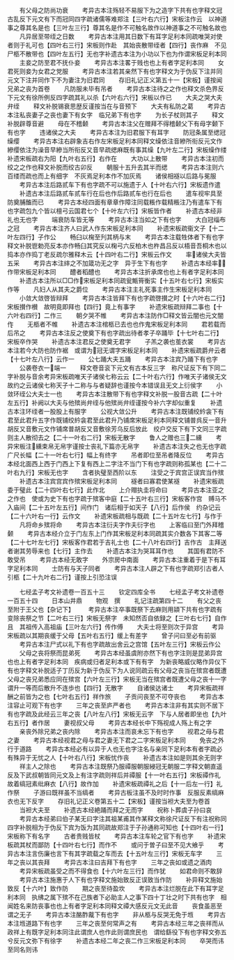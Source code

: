 <!-- { "loadSidebar": true } -->
　　有父母之防尚功衰
　　考异古本注殇轻不易服下为之造字下共有也字释文冠古乱反下元文有下而冠同四字疏诸儒等难郑注【三叶右六行】宋板注作云　以神道事之尊其名是也【三叶左三行】尊其名是作不可触名故作以神道事之不可触名故也
　　凡异居至带绖之日数
　　考异古本注用其日数下有耳字足利本同疏唯哭对使者则于礼可也【四叶右三行】宋板则作赴　其始丧散带绖者【四行】丧作麻　不见尸柩不散带也【四叶左五行】无也字补遗古本注为小功以下也为作谓宋板足利本同
　　主妾之防至君不抚仆妾
　　考异古本注畧于贱也也上有者字足利本同
　　女君死则妾为女君之党服
　　考异古本注若其亲然下有也字释文为于伪反下注并同元文下注并同作下不为妻注为旧君同
　　存旧礼记正义第五十一【宋板】谨按闻兄弟之丧为首卷
　　凡防服未毕有吊者
　　考异古本注待之之作也释文杀色界反下元文有徐所例反四字疏其礼以杀【六叶右六行】宋板以作已
　　大夫之哭大夫弁绖
　　释文补脱锡衰思歴反谨按当在与音预下
　　大夫有私防之葛
　　考异古本注私丧妻子之丧也妻下有女字　临兄弟下有也字
　　为长子杖则其子
　　释文补脱辟尊音避
　　母在不稽颡
　　考异古本注父在赠拜不得稽颡父下有母字颡下有也字
　　违诸侯之大夫
　　考异古本注为旧君服下有耳字
　　防冠条属至缌冠缲缨
　　考异古本注右辟象吉右作左宋板足利本同释文缲依注音縿所衔反元文作縿缨依注为澡音早縿当所衔反又音早疏缌麻既有事其缲【九叶左二行】宋板缲作缕补遗宋板疏右为阳【九叶右五行】右作在
　　大功以上散带
　　考异古本注初而绞之之作也释文补脱而绞古卯反
　　朝服十五升去其半而缌
　　考异古本注则六百缕而疏也而上有细字　不灰焉足利本作不加灰焉
　　诸侯相襚以后路与冕服
　　考异古本注后路贰车下有也字疏不可以施遗于人【十叶右六行】宋板遗作遣
　　补遗古本注后路贰车贰车行在后也作后路贰车也行在后也
　　遣车视牢具至防奠脯醢而已
　　考异古本经四面有章章作障注同载粻作载精粻注乃有遣车下有也字疏包九个皆以檀弓云国君七个【十叶左六行】宋板皆作者
　　补遗古本经非礼也无也字
　　端衰防车皆无等
　　考异古本注当如之下有也字
　　大白冠缁布之冠
　　考异古本注齐人曰武人作东宋板足利本同
　　补遗宋板疏衞文子【十二叶左四行】子作公
　　畅臼以椈至刋其柄与末
　　考异古本注载牲体者下有也字释文补脱鬯勅亮反本亦作畅臼其究反以椈弓六反柏木也杵昌吕反以梧音吾桐木也以捣本亦作捣丁老反疏尔雅释木云【十四叶右二行】宋板云作文
　　率诸侯大夫皆五采
　　考异古本注繂之不加箴功无之字　异于生下有也字
　　补遗古本经率作带宋板足利本同
　　醴者稻醴也
　　考异古本注折承席也也上有者字足利本同
　　补遗古本注所以□□作宋板足利本同疏瓮甒筲衡实【十五叶右七行】宋板实作等
　　凡妇人从其夫之爵位
　　考异古本注主礼死事主作生宋板足利本同
　　小敛大敛啓皆辩拜
　　考异古本注皆拜下有也字疏啓攅之时【十六叶右二行】宋板攅作櫕　故明竟即拜也【四行】竟上有事字
　　补遗宋板疏辩拜二事也【十六叶右四行】二作三
　　朝夕哭不帷
　　考异古本注防作□释文皆云闇也元文闇作
　　无柩者不帷
　　补遗古本注棺柩已去也也作鬼宋板足利本同
　　君若载而后吊之
　　考异古本注反之使奠下有也字疏出待者孝子卒踊毕【十七叶右二行】宋板卒作哭
　　补遗古本注君反之使奠无君字
　　子羔之袭也茧衣裳
　　考异古本注若今大防也防作裾　或谓为冠无谓字宋板足利本同
　　补遗宋板疏爵弁云者【十七叶左八行】云作一
　　公七踊大夫五踊
　　考异古本注宾乃踊下有也字
　　公袭卷衣一端一
　　释文卷音衮下元文有古本反三字　称尺证反下有下同二字补脱与音余考异宋板疏唯天子诸侯七称云云【二十叶右六行】作唯天子诸侯无文故约之云诸侯七称天子十二称与与者疑辞也谨按今本错误且无文上衍侯字
　　小敛环绖公大夫士一也
　　考异古本注散带下有也字释文补脱一股音古疏【二十叶左五行】补阙以大夫与他殡尚弁绖与他殡尚弁绖谨按今补六字却似重复
　　补遗古本注环绖者一股股上有服字
　　公视大敛公升
　　考异古本注既铺绞紟衾下有君至此君升五字作既铺绞紟衾君至此君升乃铺席宋板足利本同释文铺普呉反一音升胡反又音敷元文作铺席普胡反又音敷徐芳乌反后放此　绞户交反下有下文同三字疏则主人散彻去之【二十一叶右二行】宋板无散字
　　鲁人之赠也三二纁
　　考异宋板注纁束帛无帛字谨按士丧礼下篇亦无帛字
　　补遗古本注失之也无也字疏广尺长幅【二十一叶右七行】幅上有终字
　　吊者即位至吊者降反位
　　考异古本经北面西上西于门西上下复有西上二字注不当门下有也字疏则称孤某也【二十二叶右九行】宋板无也字
　　含者执璧至西阶以东
　　注受之于宾宫正误宾当作殡
　　补遗古本注宾宫宾作殡宋板足利本同
　　襚者曰寡君使某襚
　　补遗宋板疏委于璧此【二十四叶右七行】此作北
　　上介赗执圭将命曰
　　考异古本注亚之之作也　使或为史下有也字疏于殡客中庭【二十五叶右三行】宋板客作宫　赙马不入庙间【二十五叶左五行】间作门　诸后相于如天子【八行】后作侯　约杂记云【二十六叶右一行】云作文
　　补遗宋板疏相与既疏【二十五叶左七行】与作于
　　凡将命乡殡将命
　　考异古本注衍夫字作夫衍字也
　　上客临曰至门外拜稽颡
　　考异古本经介立于门左东上门作其宋板足利本同疏其实介数各下其客二等【二十七叶左七行】宋板客作君若于吉礼士也【二十八叶右四行】吉作古　主拜送者谢其劳辱来也【七行】主作去
　　补遗古本注为哭耳耳作也
　　其国有君防不敢受吊
　　考异古本经无敢字
　　外宗房中南面
　　考异古本注重着于是下有耳字足利本同
　　士防有与天子同者
　　考异古本注人辟之下有也字疏郑引古者人引柩【二十九叶右二行】谨按上引恐注误

　　七经孟子考文补遗卷一百五十三
　　钦定四库全书
　　七经孟子考文补遗卷一百五十四
　　日本山井鼎
　　物观　撰
　　礼记注疏第四十二
　　有父之丧至附于王父也【杂记下】
　　考异古本注卒事既祭下去麻则用顈下共有也字疏有变除丧祭之节【二叶右三行】宋板无祭字　未知然否自依録之【三叶右七行】自作且　其祖传入高祖庙【三叶左六行】传作傅
　　大夫士将至则次于异宫
　　考异宋板疏以其期丧缓于父母【五叶右五行】缓上有差字
　　曾子问曰至必有前驱
　　考异古本注尸式以礼下有也字疏故出舍云之宫馆【五叶左三行】宋板云作公
　　父母之丧将祭而昆弟死
　　考异古本经虽虞附亦然下有也字注则是昆弟异宫也也上有者字足利本同　疾病或归者足利本或下有有字　为新丧略威仪略作异仪下有也字释文补脱适子丁历反为新于伪反下为人说同疏云有父母之丧当在殡宫者既遭父母之丧兄弟悉应同在殡宫【六叶左三行】宋板无当在殡宫者既遭父母之丧十一字谓升一等而后散升不连歩也【四行】无散字
　　自诸侯达诸士
　　考异宋板疏祥酬之前皆为之也【七叶右五行】祥作旅
　　子贡问丧至不可夺丧也
　　考异古本注容止可观下有也字
　　三年之丧至庐严者也
　　考异古本注非有其实则不居下有也字疏及此经云三年之丧【八叶左八行】宋板无云字　下与人居者即坐也【九叶右五行】者作居
　　妻视叔父母
　　考异古本经长中下殇视成人殇上有之字
　　亲丧外除兄弟之丧内除
　　考异古本注而哀未忘下有也字
　　视君之母与君之妻
　　考异古本经视君之母与君之妻无下君之二字宋板足利本同
　　免丧之外行于道路
　　考异古本经必有以异于人也无也字注名与亲同下足利本有者字疏必有殊异于无忧之人【十叶右八行】宋板忧作丧
　　补遗古本注如是则其余无则字
　　祥主人之除也
　　考异古本注既祭乃服禫服朝服綅冠无朝服二字释文朝直遥反及下武叔朝皆同元文及上有注字疏则祥后并禫服【十一叶右五行】宋板禫作礼　故着缟冠素纰麻衣【八行】故作加
　　补遗宋板疏禫礼之后【十一后左一行】礼作祭
　　子游曰既祥虽不当缟者
　　考异古板注虽不及时时作事　反服反素缟麻衣也无下反字
　　存旧礼记正义卷第五十二【宋板】谨按当袒大夫至为卷首
　　当袒大夫至
　　补遗古本经絶踊而拜之无而字
　　祝称卜葬虞子孙曰哀
　　考异古本经弟曰伯子某无曰字注其祖某甫其作某释文称徐尺证反下有注祝称同四字补脱相为于伪反下宾为饭为其同疏故郑注于子孙通称可知也【十四叶右一行】宋板称下有名字
　　古者贵贱皆杖
　　考异古本注车轮之官下有也字
　　补遗宋板疏其杖而鄙防【十四叶右七行】而作不
　　或问于曽子曰至不见大飨乎
　　考异古本注言伤廉也言下有其字疏载之车而去【十五叶左三行】宋板无车字
　　三年之丧以其丧拜
　　考异古本注曰吉拜下有也字
　　三年之丧如或遗之酒肉
　　考异宋板疏虽受之而不得食也【十六叶左三行】而作犹
　　如君命则不敢辞
　　考异古本注施惠于人下有也字释文施始致反正误致当作防
　　补异释文施始致反【十六叶】致作防
　　期之丧至待盈坎
　　考异古本注烂脱在此下有耳字足利本同　执绋之属下殡不在己族者下必助主人之事下四十丁壮之时下共有也字　相闻姓名来防丧事也也上有者字足利本同释文禫大感反元文无此音
　　丧食虽恶至谓之无子
　　考异古本注酪酢酨下有也字
　　非从柩与反哭无免于堩
　　考异古本注堩道路下有也字
　　三年之丧至何常声之有
　　考异古本经三年之丧祥而从政祥上有既字足利本同注此谓庶人也作此则谓庶民也　谓给繇役下有也字释文弥五兮反元文弥下有徐字
　　补遗古本经二年之丧二作三宋板足利本同
　　卒哭而讳至同名则讳
